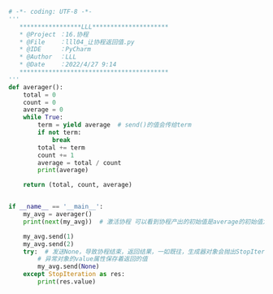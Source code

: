 
<BlogInfo id="818" title="4.让协程返回值" author="白日梦想猿" pv=0 read_times=0 pre_cost_time="0分48秒" category="协程" tag_list="['协程']" create_time="2022.04.27 09:14:23" update_time="2022.04.27 09:28:24" />

```python
# -*- coding: UTF-8 -*-
'''
   *****************LLL*********************
   * @Project ：16.协程                       
   * @File    ：lll04_让协程返回值.py                  
   * @IDE     ：PyCharm             
   * @Author  ：LLL                         
   * @Date    ：2022/4/27 9:14             
   *****************************************
'''
def averager():
    total = 0
    count = 0
    average = 0
    while True:
        term = yield average  # send()的值会传给term
        if not term:
            break
        total += term
        count += 1
        average = total / count
        print(average)

    return (total, count, average)


if __name__ == '__main__':
    my_avg = averager()
    print(next(my_avg))  # 激活协程 可以看到协程产出的初始值是average的初始值为None

    my_avg.send(1)
    my_avg.send(2)
    try:  # 发送None，导致协程结束，返回结果，一如既往，生成器对象会抛出StopIteration异常
        # 异常对象的value属性保存着返回的值
        my_avg.send(None)
    except StopIteration as res:
        print(res.value)






```
